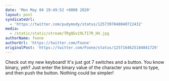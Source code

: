 ```yaml
---
date: 'Mon May 04 19:49:52 +0000 2020'
layout: post
syndicateUrl:
  - 'https://twitter.com/pudymody/status/1257397048040722432'
media:
  - /static/static/stream/TRgQGv19LTI7R_HX.jpg
authorName: foone
authorUrl: 'https://twitter.com/Foone'
originalPost: 'https://twitter.com/Foone/status/1257164625184841729'
---
```

Check out my new keyboard! 
It's just got 7 switches and a button. You know binary, yeh? 
Just enter the binary value of the character you want to type, and then push the button. Nothing could be simpler! 